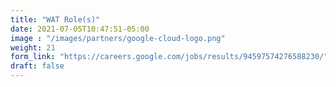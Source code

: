 ```yaml
---
title: "WAT Role(s)"
date: 2021-07-05T10:47:51-05:00
image : "/images/partners/google-cloud-logo.png"
weight: 21
form_link: "https://careers.google.com/jobs/results/94597574276588230/"
draft: false
---
```


